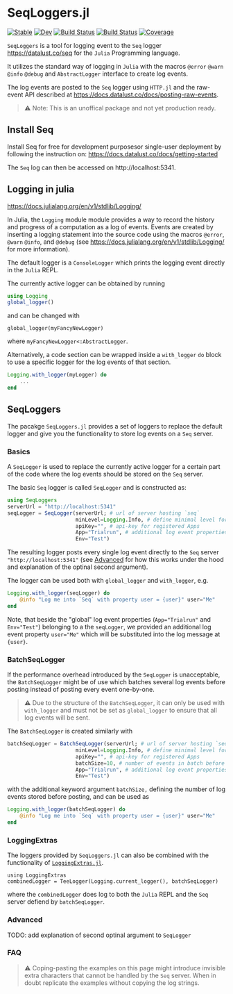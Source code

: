 
# SeqLoggers.jl

[![Stable](https://img.shields.io/badge/docs-stable-blue.svg)](https://ueliwechsler.github.io/SeqLoggers.jl/stable)
[![Dev](https://img.shields.io/badge/docs-dev-blue.svg)](https://ueliwechsler.github.io/SeqLoggers.jl/dev)
[![Build Status](https://github.com/ueliwechsler/SeqLoggers.jl/workflows/CI/badge.svg)](https://github.com/ueliwechsler/SeqLoggers.jl/actions)
[![Build Status](https://travis-ci.com/ueliwechsler/SeqLoggers.jl.svg?branch=master)](https://travis-ci.com/ueliwechsler/SeqLoggers.jl)
[![Coverage](https://codecov.io/gh/ueliwechsler/SeqLoggers.jl/branch/master/graph/badge.svg)](https://codecov.io/gh/ueliwechsler/SeqLoggers.jl)

`SeqLoggers` is a tool for logging event to the `Seq` logger https://datalust.co/seq for the `Julia` Programming language.

It utilizes the standard way of logging in `Julia` with the macros `@error` `@warn` `@info` `@debug`  and `AbstractLogger` interface to create log events.  

The log events are posted to the `Seq` logger using `HTTP.jl` and the raw-event API described at https://docs.datalust.co/docs/posting-raw-events.

> :warning: Note: This is an unoffical package and not yet production ready.

## Install Seq

Install Seq for free for development purposesor single-user deployment by following
the instruction on: https://docs.datalust.co/docs/getting-started

The `Seq` log can then be accessed on http://localhost:5341.

## Logging in julia
https://docs.julialang.org/en/v1/stdlib/Logging/

In Julia, the `Logging` module module provides a way to record the history and progress of a computation as a log of events. Events are created by inserting a logging statement into the source code using the macros `@error`, `@warn` `@info`, and  `@debug` (see https://docs.julialang.org/en/v1/stdlib/Logging/ for more information).

The default logger is a `ConsoleLogger` which prints the logging event directly in the `Julia` REPL.

The currently active logger can be obtained by running
```julia
using Logging
global_logger()
```
and can be changed with
```
global_logger(myFancyNewLogger)
```
where `myFancyNewLogger<:AbstractLogger`.

Alternatively, a code section can be wrapped inside  a `with_logger` `do` block to use a specific logger for the log events of that section.
```julia
Logging.with_logger(myLogger) do
    ...
end
```

## SeqLoggers

The pacakge `SeqLoggers.jl` provides a set of loggers to replace the default logger and give you the functionality to store log events on a `Seq` server.

### Basics

A `SeqLogger` is used to replace the currently active logger for a certain part of the code where the log events should be stored on the `Seq` server.

The basic `Seq` logger is called `SeqLogger` and is constructed as:
```julia
using SeqLoggers
serverUrl = "http://localhost:5341"
seqLogger = SeqLogger(serverUrl; # url of server hosting `seq`
                      minLevel=Logging.Info, # define minimal level for log events
                      apiKey="", # api-key for registered Apps
                      App="Trialrun", # additional log event properties
                      Env="Test")

```

The resulting logger posts every single log event directly to the `Seq` server `"http://localhost:5341"` (see [Advanced](#Advanced) for how this works under the hood and explanation of the optinal second argument).

The logger can be used both with `global_logger` and `with_logger`, e.g.
```julia
Logging.with_logger(seqLogger) do
    @info "Log me into `Seq` with property user = {user}" user="Me"
end
```
Note, that beside the "global" log event properties (`App="Trialrun"` and `Env="Test"`) belonging to a the `seqLogger`, we provided an additional log event property `user="Me"` which will be substituted into the log message at `{user}`.

### BatchSeqLogger
If the performance overhead introduced by the `SeqLogger` is unacceptable, the `BatchSeqLogger` might be of use which batches several log events before posting instead of posting every event one-by-one.

> :warning: Due to the structure of the `BatchSeqLogger`, it can only be used with `with_logger` and must not be set as `global_logger` to ensure that all log events will be sent.

The `BatchSeqLogger` is created similarly with 
```julia
batchSeqLogger = BatchSeqLogger(serverUrl; # url of server hosting `seq`
                      minLevel=Logging.Info, # define minimal level for log events
                      apiKey="", # api-key for registered Apps
                      batchSize=10, # number of events in batch before posting to `seq` server
                      App="Trialrun", # additional log event properties
                      Env="Test")
```
with the additional keyword argument `batchSize,` defining the number of log events stored before posting, and can be used as
```julia
Logging.with_logger(batchSeqLogger) do
    @info "Log me into `Seq` with property user = {user}" user="Me"
end
```

### LoggingExtras
The loggers provided by `SeqLoggers.jl` can also be combined with the functionality of [`LoggingExtras.jl`](https://github.com/oxinabox/LoggingExtras.jl).
```
using LoggingExtras
combinedLogger = TeeLogger(Logging.current_logger(), batchSeqLogger)
```
where the `combinedLogger` does log to both the `Julia` REPL and the `Seq` server defiend by `batchSeqLogger`.

### Advanced
TODO: add explanation of second optinal argument to `SeqLogger`


### FAQ

> :warning: Coping-pasting the examples on this page might introduce invisible extra characters that cannot be handled by the `Seq` server. When in doubt replicate the examples without copying the log strings.
